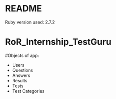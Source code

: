 # README
Ruby version used: 2.7.2
# RoR_Internship_TestGuru

#Objects of app:
- Users
- Questions
- Answers
- Results
- Tests
- Test Categories
